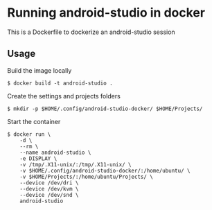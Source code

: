 # Running android-studio in docker

This is a Dockerfile to dockerize an android-studio session

## Usage

Build the image locally

    $ docker build -t android-studio .

Create the settings and projects folders

    $ mkdir -p $HOME/.config/android-studio-docker/ $HOME/Projects/

Start the container

    $ docker run \
        -d \
        --rm \
        --name android-studio \
        -e DISPLAY \
        -v /tmp/.X11-unix/:/tmp/.X11-unix/ \
        -v $HOME/.config/android-studio-docker/:/home/ubuntu/ \
        -v $HOME/Projects/:/home/ubuntu/Projects/ \
        --device /dev/dri \
        --device /dev/kvm \
        --device /dev/snd \
        android-studio

